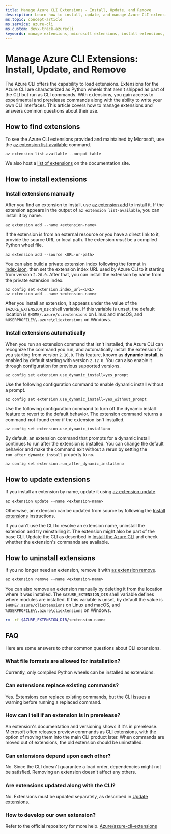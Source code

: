 ```yaml
---
title: Manage Azure CLI Extensions - Install, Update, and Remove
description: Learn how to install, update, and manage Azure CLI extensions. Use Microsoft or custom extensions to enhance your CLI experience and automate tasks.
ms.topic: concept-article
ms.service: azure-cli
ms.custom: devx-track-azurecli
keywords: manage extensions, microsoft extensions, install extensions, uninstall extensions, azure extensions, azure cli extensions
---
```


# Manage Azure CLI Extensions: Install, Update, and Remove

The Azure CLI offers the capability to load extensions. Extensions for the Azure CLI are
characterized as Python wheels that aren't shipped as part of the CLI but run as CLI commands. With
extensions, you gain access to experimental and prerelease commands along with the ability to write
your own CLI interfaces. This article covers how to manage extensions and answers common questions
about their use.

## How to find extensions

To see the Azure CLI extensions provided and maintained by Microsoft, use the
[az extension list-available][02] command.

```azurecli-interactive
az extension list-available --output table
```

We also host a [list of extensions][07] on the documentation site.

## How to install extensions

### Install extensions manually

After you find an extension to install, use [az extension add][01] to install it. If the extension
appears in the output of `az extension list-available`, you can install it by name.

```azurecli-interactive
az extension add --name <extension-name>
```

If the extension is from an external resource or you have a direct link to it, provide the source
URL or local path. The extension _must_ be a compiled Python wheel file.

```azurecli-interactive
az extension add --source <URL-or-path>
```

You can also build a private extension index following the format in [index.json][08], then set the
extension index URL used by Azure CLI to it starting from version `2.20.0`. After that, you can
install the extension by name from the private extension index.

```azurecli-interactive
az config set extension.index_url=<URL>
az extension add --name <extension-name>
```

After you install an extension, it appears under the value of the `$AZURE_EXTENSION_DIR` shell
variable. If this variable is unset, the default location is `$HOME/.azure/cliextensions` on Linux
and macOS, and `%USERPROFILE%\.azure\cliextensions` on Windows.

### Install extensions automatically

When you run an extension command that isn't installed, the Azure CLI can recognize the command you
run, and automatically install the extension for you starting from version `2.10.0`. This feature,
known as **dynamic install**, is enabled by default starting with version `2.12.0`. You can also
enable it through configuration for previous supported versions.

```azurecli-interactive
az config set extension.use_dynamic_install=yes_prompt
```

Use the following configuration command to enable dynamic install without a prompt.

```azurecli-interactive
az config set extension.use_dynamic_install=yes_without_prompt
```

Use the following configuration command to turn off the dynamic install feature to revert to the
default behavior. The extension command returns a command-not-found error if the extension isn't
installed.

```azurecli-interactive
az config set extension.use_dynamic_install=no
```

By default, an extension command that prompts for a dynamic install continues to run after the
extension is installed. You can change the default behavior and make the command exit without a
rerun by setting the `run_after_dynamic_install` property to `no`.

```azurecli-interactive
az config set extension.run_after_dynamic_install=no
```

## How to update extensions

If you install an extension by name, update it using [az extension update][04].

```azurecli-interactive
az extension update --name <extension-name>
```

Otherwise, an extension can be updated from source by following the [Install extensions][05]
instructions.

If you can't use the CLI to resolve an extension name, uninstall the extension and try reinstalling
it. The extension might also be part of the base CLI. Update the CLI as described in
[Install the Azure CLI][10] and check whether the extension's commands are available.

## How to uninstall extensions

If you no longer need an extension, remove it with [az extension remove][03].

```azurecli-interactive
az extension remove --name <extension-name>
```

You can also remove an extension manually by deleting it from the location where it was installed.
The `$AZURE_EXTENSION_DIR` shell variable defines where modules are installed. If this variable is
unset, by default the value is `$HOME/.azure/cliextensions` on Linux and macOS, and
`%USERPROFILE%\.azure\cliextensions` on Windows.

```bash
rm -rf $AZURE_EXTENSION_DIR/<extension-name>
```

## FAQ

Here are some answers to other common questions about CLI extensions.

### What file formats are allowed for installation?

Currently, only compiled Python wheels can be installed as extensions.

### Can extensions replace existing commands?

Yes. Extensions can replace existing commands, but the CLI issues a warning before running a
replaced command.

### How can I tell if an extension is in prerelease?

An extension's documentation and versioning shows if it's in prerelease. Microsoft often releases
preview commands as CLI extensions, with the option of moving them into the main CLI product later.
When commands are moved out of extensions, the old extension should be uninstalled.

### Can extensions depend upon each other?

No. Since the CLI doesn't guarantee a load order, dependencies might not be satisfied. Removing an
extension doesn't affect any others.

### Are extensions updated along with the CLI?

No. Extensions must be updated separately, as described in [Update extensions][06].

### How to develop our own extension?

Refer to the official repository for more help. [Azure/azure-cli-extensions][09]

<!-- updated link references -->

[01]: /cli/azure/extension#az-extension-add
[02]: /cli/azure/extension#az-extension-list-available
[03]: /cli/azure/extension#az-extension-remove
[04]: /cli/azure/extension#az-extension-update
[05]: #how-to-install-extensions
[06]: #how-to-update-extensions
[07]: azure-cli-extensions-list.md
[08]: https://github.com/Azure/azure-cli-extensions/blob/master/src/index.json
[09]: https://github.com/Azure/azure-cli/tree/master/doc/extensions
[10]: install-azure-cli.md
